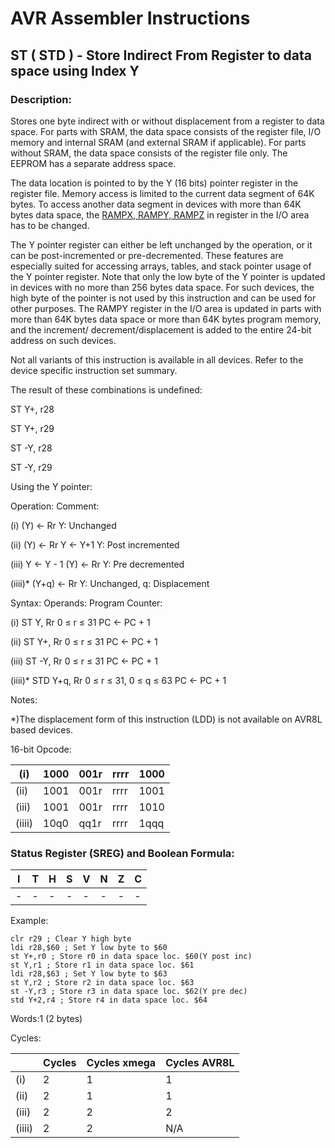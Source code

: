 AVR Assembler Instructions
==========================

ST ( STD ) - Store Indirect From Register to data space using Index Y
---------------------------------------------------------------------

### <a href="" id="N19B16"></a> Description:

Stores one byte indirect with or without displacement from a register to data space. For parts with SRAM, the data space consists of the register file, I/O memory and internal SRAM (and external SRAM if applicable). For parts without SRAM, the data space consists of the register file only. The EEPROM has a separate address space.

The data location is pointed to by the Y (16 bits) pointer register in the register file. Memory access is limited to the current data segment of 64K bytes. To access another data segment in devices with more than 64K bytes data space, the <a href="avrassembler.wb_registers.html#avrassembler.RAMPX__RAMPY__RAMPZ" class="xref" title="RAMPX, RAMPY, RAMPZ">RAMPX, RAMPY, RAMPZ</a> in register in the I/O area has to be changed.

The Y pointer register can either be left unchanged by the operation, or it can be post-incremented or pre-decremented. These features are especially suited for accessing arrays, tables, and stack pointer usage of the Y pointer register. Note that only the low byte of the Y pointer is updated in devices with no more than 256 bytes data space. For such devices, the high byte of the pointer is not used by this instruction and can be used for other purposes. The RAMPY register in the I/O area is updated in parts with more than 64K bytes data space or more than 64K bytes program memory, and the increment/ decrement/displacement is added to the entire 24-bit address on such devices.

Not all variants of this instruction is available in all devices. Refer to the device specific instruction set summary.

The result of these combinations is undefined:

ST Y+, r28

ST Y+, r29

ST -Y, r28

ST -Y, r29

Using the Y pointer:

Operation: Comment:

(i) (Y) ← Rr Y: Unchanged

(ii) (Y) ← Rr Y ← Y+1 Y: Post incremented

(iii) Y ← Y - 1 (Y) ← Rr Y: Pre decremented

(iiii)\* (Y+q) ← Rr Y: Unchanged, q: Displacement

Syntax: Operands: Program Counter:

(i) ST Y, Rr 0 ≤ r ≤ 31 PC ← PC + 1

(ii) ST Y+, Rr 0 ≤ r ≤ 31 PC ← PC + 1

(iii) ST -Y, Rr 0 ≤ r ≤ 31 PC ← PC + 1

(iiii)\* STD Y+q, Rr 0 ≤ r ≤ 31, 0 ≤ q ≤ 63 PC ← PC + 1

Notes:

\*)The displacement form of this instruction (LDD) is not available on AVR8L based devices.

16-bit Opcode:

| (i)    | 1000 | 001r | rrrr | 1000 |
|--------|------|------|------|------|
| (ii)   | 1001 | 001r | rrrr | 1001 |
| (iii)  | 1001 | 001r | rrrr | 1010 |
| (iiii) | 10q0 | qq1r | rrrr | 1qqq |

### <a href="" id="N19BC6"></a> Status Register (SREG) and Boolean Formula:

| I   | T   | H   | S   | V   | N   | Z   | C   |
|-----|-----|-----|-----|-----|-----|-----|-----|
| -   | -   | -   | -   | -   | -   | -   | -   |

Example:

``` programlisting
clr r29 ; Clear Y high byte
ldi r28,$60 ; Set Y low byte to $60
st Y+,r0 ; Store r0 in data space loc. $60(Y post inc)
st Y,r1 ; Store r1 in data space loc. $61
ldi r28,$63 ; Set Y low byte to $63
st Y,r2 ; Store r2 in data space loc. $63
st -Y,r3 ; Store r3 in data space loc. $62(Y pre dec)
std Y+2,r4 ; Store r4 in data space loc. $64
```

Words:1 (2 bytes)

Cycles:

|        | Cycles | Cycles xmega | Cycles AVR8L |
|--------|--------|--------------|--------------|
| (i)    | 2      | 1            | 1            |
| (ii)   | 2      | 1            | 1            |
| (iii)  | 2      | 2            | 2            |
| (iiii) | 2      | 2            | N/A          |
